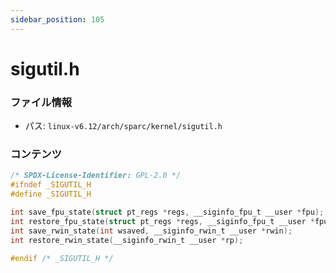 ```yaml
---
sidebar_position: 105
---
```

# sigutil.h

### ファイル情報

- パス: `linux-v6.12/arch/sparc/kernel/sigutil.h`

### コンテンツ

```h
/* SPDX-License-Identifier: GPL-2.0 */
#ifndef _SIGUTIL_H
#define _SIGUTIL_H

int save_fpu_state(struct pt_regs *regs, __siginfo_fpu_t __user *fpu);
int restore_fpu_state(struct pt_regs *regs, __siginfo_fpu_t __user *fpu);
int save_rwin_state(int wsaved, __siginfo_rwin_t __user *rwin);
int restore_rwin_state(__siginfo_rwin_t __user *rp);

#endif /* _SIGUTIL_H */

```
